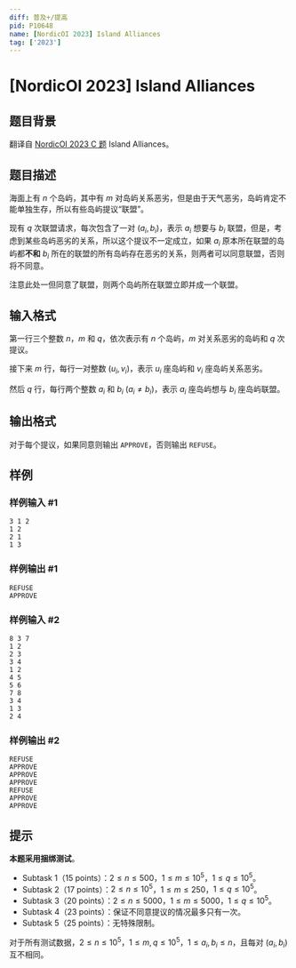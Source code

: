 ```yaml
---
diff: 普及+/提高
pid: P10648
name: [NordicOI 2023] Island Alliances
tag: ['2023']
---
```

# [NordicOI 2023] Island Alliances
## 题目背景

翻译自 [NordicOI 2023 C 题](https://noi23.kattis.com/contests/noi23/problems/islandalliances) Island Alliances。
## 题目描述

海面上有 $n$ 个岛屿，其中有 $m$ 对岛屿关系恶劣，但是由于天气恶劣，岛屿肯定不能单独生存，所以有些岛屿提议“联盟”。

现有 $q$ 次联盟请求，每次包含了一对 $(a_i,b_i)$，表示 $a_i$ 想要与 $b_i$ 联盟，但是，考虑到某些岛屿恶劣的关系，所以这个提议不一定成立，如果 $a_i$ 原本所在联盟的岛屿都**不和** $b_i$ 所在的联盟的所有岛屿存在恶劣的关系，则两者可以同意联盟，否则将不同意。

注意此处一但同意了联盟，则两个岛屿所在联盟立即并成一个联盟。
## 输入格式

第一行三个整数 $n$，$m$ 和 $q$，依次表示有 $n$ 个岛屿，$m$ 对关系恶劣的岛屿和 $q$ 次提议。

接下来 $m$ 行，每行一对整数 $(u_i,v_i)$，表示 $u_i$ 座岛屿和 $v_i$ 座岛屿关系恶劣。

然后 $q$ 行，每行两个整数 $a_i$ 和 $b_i\ (a_i \neq b_i)$，表示 $a_i$ 座岛屿想与 $b_i$ 座岛屿联盟。
## 输出格式

对于每个提议，如果同意则输出 `APPROVE`，否则输出 `REFUSE`。
## 样例

### 样例输入 #1
```
3 1 2
1 2
2 1
1 3
```
### 样例输出 #1
```
REFUSE
APPROVE
```
### 样例输入 #2
```
8 3 7
1 2
2 3
3 4
1 2
4 5
5 6
7 8
3 4
1 3
2 4
```
### 样例输出 #2
```
REFUSE
APPROVE
APPROVE
APPROVE
REFUSE
APPROVE
APPROVE
```
## 提示

**本题采用捆绑测试**。

- Subtask 1（15 points）：$2 \leq n \leq 500$，$1 \leq m \leq 10^5$，$1 \leq q \leq 10^5$。
- Subtask 2（17 points）：$2 \leq n \leq 10^5$，$1 \leq m \leq 250$，$1 \leq q \leq 10^5$。
- Subtask 3（20 points）：$2 \leq n \leq 5000$，$1 \leq m \leq 5000$，$1 \leq q \leq 10^5$。
- Subtask 4（23 points）：保证不同意提议的情况最多只有一次。
- Subtask 5（25 points）：无特殊限制。

对于所有测试数据，$2 \le n \le 10^5$，$1 \le m,q \le 10^5$，$1 \le a_i,b_i \le n$，且每对 $(a_i,b_i)$ 互不相同。
